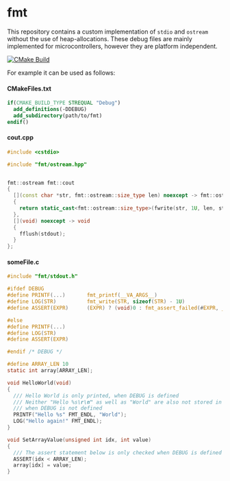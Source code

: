 # fmt

This repository contains a custom implementation of `stdio` and `ostream` without the use of heap-allocations.
These debug files are mainly implemented for microcontrollers, however they are platform independent.

[![CMake Build](https://github.com/schellek/fmt/actions/workflows/cmake.yml/badge.svg)](https://github.com/schellek/fmt/actions/workflows/cmake.yml)

For example it can be used as follows:
#### CMakeFiles.txt
```cmake
if(CMAKE_BUILD_TYPE STREQUAL "Debug")
  add_definitions(-DDEBUG)
  add_subdirectory(path/to/fmt)
endif()
```

#### cout.cpp
```c++
#include <cstdio>

#include "fmt/ostream.hpp"


fmt::ostream fmt::cout
{
  [](const char *str, fmt::ostream::size_type len) noexcept -> fmt::ostream::size_type
  {
    return static_cast<fmt::ostream::size_type>(fwrite(str, 1U, len, stdout));
  },
  [](void) noexcept -> void
  {
    fflush(stdout);
  }
};
```

#### someFile.c
```c
#include "fmt/stdout.h"

#ifdef DEBUG
#define PRINTF(...)       fmt_printf(__VA_ARGS__)
#define LOG(STR)          fmt_write(STR, sizeof(STR) - 1U)
#define ASSERT(EXPR)      (EXPR) ? (void)0 : fmt_assert_failed(#EXPR, __FILE__, __LINE__)

#else
#define PRINTF(...)
#define LOG(STR)
#define ASSERT(EXPR)

#endif /* DEBUG */

#define ARRAY_LEN 10
static int array[ARRAY_LEN];

void HelloWorld(void)
{
  /// Hello World is only printed, when DEBUG is defined
  /// Neither "Hello %s\r\n" as well as "World" are also not stored in their corresponding section
  /// when DEBUG is not defined
  PRINTF("Hello %s" FMT_ENDL, "World");
  LOG("Hello again!" FMT_ENDL);
}

void SetArrayValue(unsigned int idx, int value)
{
  /// The assert statement below is only checked when DEBUG is defined
  ASSERT(idx < ARRAY_LEN);
  array[idx] = value;
}
```
